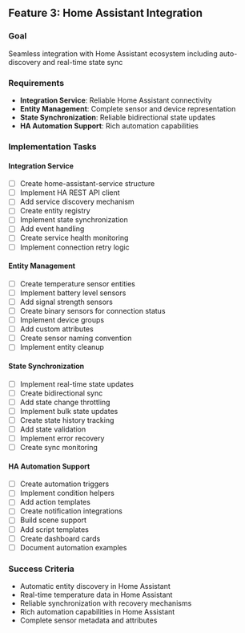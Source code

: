 ## Feature 3: Home Assistant Integration

### Goal
Seamless integration with Home Assistant ecosystem including auto-discovery and real-time state sync

### Requirements
- **Integration Service**: Reliable Home Assistant connectivity
- **Entity Management**: Complete sensor and device representation
- **State Synchronization**: Reliable bidirectional state updates
- **HA Automation Support**: Rich automation capabilities

### Implementation Tasks

#### Integration Service
- [ ] Create home-assistant-service structure
- [ ] Implement HA REST API client
- [ ] Add service discovery mechanism
- [ ] Create entity registry
- [ ] Implement state synchronization
- [ ] Add event handling
- [ ] Create service health monitoring
- [ ] Implement connection retry logic

#### Entity Management
- [ ] Create temperature sensor entities
- [ ] Implement battery level sensors
- [ ] Add signal strength sensors
- [ ] Create binary sensors for connection status
- [ ] Implement device groups
- [ ] Add custom attributes
- [ ] Create sensor naming convention
- [ ] Implement entity cleanup

#### State Synchronization
- [ ] Implement real-time state updates
- [ ] Create bidirectional sync
- [ ] Add state change throttling
- [ ] Implement bulk state updates
- [ ] Create state history tracking
- [ ] Add state validation
- [ ] Implement error recovery
- [ ] Create sync monitoring

#### HA Automation Support
- [ ] Create automation triggers
- [ ] Implement condition helpers
- [ ] Add action templates
- [ ] Create notification integrations
- [ ] Build scene support
- [ ] Add script templates
- [ ] Create dashboard cards
- [ ] Document automation examples

### Success Criteria
- Automatic entity discovery in Home Assistant
- Real-time temperature data in Home Assistant
- Reliable synchronization with recovery mechanisms
- Rich automation capabilities in Home Assistant
- Complete sensor metadata and attributes
